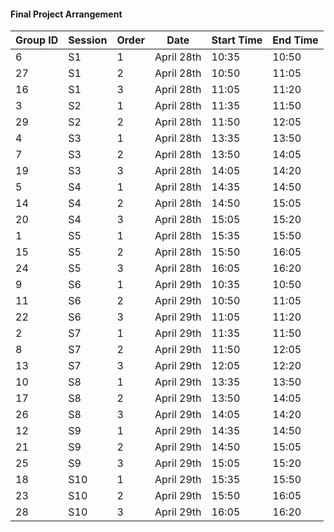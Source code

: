 #### Final Project Arrangement

| Group ID | Session | Order | Date | Start Time | End Time |
| - | - | - | - | - | - |
| 6 | S1 | 1 | April 28th | 10:35 | 10:50 |
| 27 | S1 | 2 | April 28th | 10:50 | 11:05 |
| 16 | S1 | 3 | April 28th | 11:05 | 11:20 |
| 3 | S2 | 1 | April 28th | 11:35 | 11:50 |
| 29 | S2 | 2 | April 28th | 11:50 | 12:05 |
| 4 | S3 | 1 | April 28th | 13:35 | 13:50 |
| 7 | S3 | 2 | April 28th | 13:50 | 14:05 |
| 19 | S3 | 3 | April 28th | 14:05 | 14:20 |
| 5 | S4 | 1 | April 28th | 14:35 | 14:50 |
| 14 | S4 | 2 | April 28th | 14:50 | 15:05 |
| 20 | S4 | 3 | April 28th | 15:05 | 15:20 |
| 1 | S5 | 1 | April 28th | 15:35 | 15:50 |
| 15 | S5 | 2 | April 28th | 15:50 | 16:05 |
| 24 | S5 | 3 | April 28th | 16:05 | 16:20 |
| 9 | S6 | 1 | April 29th | 10:35 | 10:50 |
| 11 | S6 | 2 | April 29th | 10:50 | 11:05 |
| 22 | S6 | 3 | April 29th | 11:05 | 11:20 |
| 2 | S7 | 1 | April 29th | 11:35 | 11:50 |
| 8 | S7 | 2 | April 29th | 11:50 | 12:05 |
| 13 | S7 | 3 | April 29th | 12:05 | 12:20 |
| 10 | S8 | 1 | April 29th | 13:35 | 13:50 |
| 17 | S8 | 2 | April 29th | 13:50 | 14:05 |
| 26 | S8 | 3 | April 29th | 14:05 | 14:20 |
| 12 | S9 | 1 | April 29th | 14:35 | 14:50 |
| 21 | S9 | 2 | April 29th | 14:50 | 15:05 |
| 25 | S9 | 3 | April 29th | 15:05 | 15:20 |
| 18 | S10 | 1 | April 29th | 15:35 | 15:50 |
| 23 | S10 | 2 | April 29th | 15:50 | 16:05 |
| 28 | S10 | 3 | April 29th | 16:05 | 16:20 |